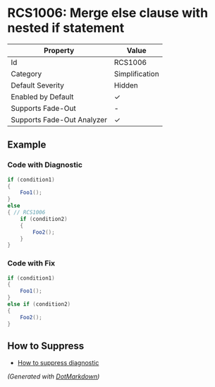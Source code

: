 # RCS1006: Merge else clause with nested if statement

| Property                    | Value          |
| --------------------------- | -------------- |
| Id                          | RCS1006        |
| Category                    | Simplification |
| Default Severity            | Hidden         |
| Enabled by Default          | &#x2713;       |
| Supports Fade\-Out          | \-             |
| Supports Fade\-Out Analyzer | &#x2713;       |

## Example

### Code with Diagnostic

```csharp
if (condition1)
{
    Foo1();
}
else
{ // RCS1006
    if (condition2)
    {
        Foo2();
    }
}
```

### Code with Fix

```csharp
if (condition1)
{
    Foo1();
}
else if (condition2)
{
    Foo2();
}
```

## How to Suppress

* [How to suppress diagnostic](../HowToConfigureAnalyzers#how-to-suppress-a-diagnostic.md)

*\(Generated with [DotMarkdown](http://github.com/JosefPihrt/DotMarkdown)\)*